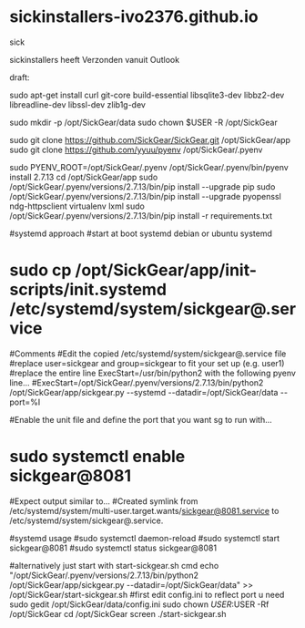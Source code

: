 # sickinstallers-ivo2376.github.io

 sick

sickinstallers heeft Verzonden vanuit Outlook

draft:

sudo apt-get install curl git-core build-essential libsqlite3-dev libbz2-dev libreadline-dev libssl-dev zlib1g-dev

sudo mkdir -p /opt/SickGear/data
sudo chown $USER -R /opt/SickGear

sudo git clone https://github.com/SickGear/SickGear.git /opt/SickGear/app
sudo git clone https://github.com/yyuu/pyenv /opt/SickGear/.pyenv

sudo PYENV_ROOT=/opt/SickGear/.pyenv /opt/SickGear/.pyenv/bin/pyenv install 2.7.13
cd /opt/SickGear/app
sudo /opt/SickGear/.pyenv/versions/2.7.13/bin/pip install --upgrade pip
sudo /opt/SickGear/.pyenv/versions/2.7.13/bin/pip install --upgrade pyopenssl ndg-httpsclient virtualenv lxml
sudo /opt/SickGear/.pyenv/versions/2.7.13/bin/pip install -r requirements.txt

#systemd approach
#start at boot systemd debian or ubuntu systemd
# sudo cp /opt/SickGear/app/init-scripts/init.systemd /etc/systemd/system/sickgear@.service

#Comments
#Edit the copied /etc/systemd/system/sickgear@.service file
#replace user=sickgear and group=sickgear to fit your set up (e.g. user1)
#replace the entire line ExecStart=/usr/bin/python2 with the following pyenv line...
#ExecStart=/opt/SickGear/.pyenv/versions/2.7.13/bin/python2 /opt/SickGear/app/sickgear.py --systemd --datadir=/opt/SickGear/data --port=%I

#Enable the unit file and define the port that you want sg to run with...
# sudo systemctl enable sickgear@8081
#Expect output similar to...
#Created symlink from /etc/systemd/system/multi-user.target.wants/sickgear@8081.service to /etc/systemd/system/sickgear@.service.

#systemd usage
#sudo systemctl daemon-reload
#sudo systemctl start sickgear@8081
#sudo systemctl status sickgear@8081

#alternatively just start with start-sickgear.sh cmd
echo "/opt/SickGear/.pyenv/versions/2.7.13/bin/python2 /opt/SickGear/app/sickgear.py --datadir=/opt/SickGear/data" >> /opt/SickGear/start-sickgear.sh
#first edit config.ini to reflect port u need
sudo gedit /opt/SickGear/data/config.ini
sudo chown $USER:$USER -Rf /opt/SickGear
cd /opt/SickGear
screen ./start-sickgear.sh


